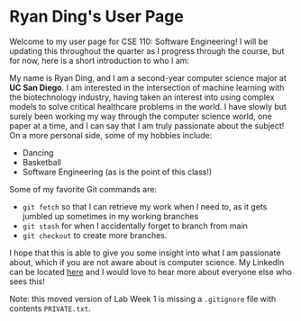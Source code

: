# Ryan Ding's User Page

Welcome to my user page for CSE 110: Software Engineering! I will be updating this throughout the quarter as I progress through the course, but for now, here is a short introduction to who I am:

My name is Ryan Ding, and I am a second-year computer science major at **UC San Diego**. I am interested in the intersection of machine learning with the biotechnology industry, having taken an interest into using complex models to solve critical healthcare problems in the world. I have slowly but surely been working my way through the computer science world, one paper at a time, and I can say that I am truly passionate about the subject! On a more personal side, some of my hobbies include: 

- Dancing
- Basketball
- Software Engineering (as is the point of this class!)

Some of my favorite Git commands are:

- `git fetch` so that I can retrieve my work when I need to, as it gets jumbled up sometimes in my working branches
- `git stash` for when I accidentally forget to branch from main
- `git checkout` to create more branches.

I hope that this is able to give you some insight into what I am passionate about, which if you are not aware about is computer science. My LinkedIn can be located [here](https://www.linkedin.com/in/ryand26/) and I would love to hear more about everyone else who sees this!

Note: this moved version of Lab Week 1 is missing a `.gitignore` file with contents `PRIVATE.txt`.